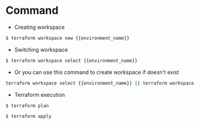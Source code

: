 # Command
- Creating workspace
```sh
$ terraform workspace new {{environment_name}}
```

- Switching workspace
```sh
$ terraform workspace select {{environment_name}}
```

- Or you can use this command to create workspace if doesn't exist
```sh
terraform workspace select {{environment_name}} || terraform workspace new {{environment_name}}
```

- Terraform execution
```sh
$ terraform plan
```
```sh
$ terraform apply
```